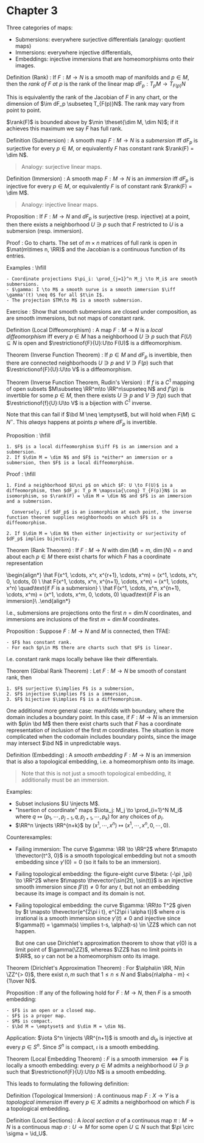 # Chapter 3

Three categories of maps:

- Submersions: everywhere surjective differentials (analogy: quotient maps)
- Immersions: everywhere injective differentials,
- Embeddings: injective immersions that are homeomorphisms onto their images.


Definition (Rank)
: If $F:M \to N$ is a smooth map of manifolds and $p\in M$, then the *rank of $F$ at $p$* is the rank of the linear map $dF_p: T_p M \to T_{F(p)} N$

This is equivalently the rank of the Jacobian of $F$ in any chart, or the dimension of $\im dF_p \subseteq T_{F(p)}N$.
The rank may vary from point to point.

$\rank(F)$ is bounded above by $\min \theset{\dim M, \dim N}$; if it achieves this maximum we say $F$ has full rank.


Definition (Submersion)
: A smooth map $F:M\to N$ is a *submersion* iff $dF_p$ is surjective for every $p\in M$, or equivalently $F$ has constant rank $\rank(F) = \dim N$.

  > Analogy: surjective linear maps.

Definition (Immersion)
: A smooth map $F:M\to N$ is an *immersion* iff $dF_p$ is injective for every $p\in M$, or equivalently $F$ is of constant rank $\rank(F) = \dim M$.

  > Analogy: injective linear maps.



Proposition
: If $F:M\to N$ and $dF_p$ is surjective (resp. injective) at a point, then there exists a neighborhood $U \ni p$ such that $F$ restricted to $U$ is a submersion (resp. immersion).

Proof
: Go to charts.
  The set of $m\times n$ matrices of full rank is open in $\mat(m\times n, \RR)$ and the Jacobian is a continuous function of its entries.


Examples
:   \hfill

    - Coordinate projections $\pi_i: \prod_{j=1}^n M_j \to M_i$ are smooth submersions.
    - $\gamma: I \to M$ a smooth surve is a smooth immersion $\iff \gamma'(t) \neq 0$ for all $t\in I$.
    - The projection $TM\to M$ is a smooth submersion. 

Exercise
: Show that smooth submersions are closed under composition, as are smooth immersions, but not maps of constant rank.

Definition (Local Diffeomorphism)
: A map $F:M\to N$ is a *local diffeomorphism* iff every $p\in M$ has a neighborhood $U\ni p$ such that $F(U) \subseteq N$ is open and $\restrictionof{F}{U}:U\to F(U)$ is a diffeomorphism.

Theorem (Inverse Function Theorem)
: If $p\in M$ and $dF_p$ is invertible, then there are connected neighborhoods $U\ni p$ and $V\ni F(p)$ such that $\restrictionof{F}{U}:U\to V$ is a diffeomorphism.

Theorem (Inverse Function Theorem, Rudin's Version)
: If $f$ is a $C^1$ mapping of open subsets $M\subseteq \RR^m\to \RR^n\supseteq N$ and $f'(p)$ is invertible for some $p\in M$, then there exists $U\ni p$ and $V\ni f(p)$ such that $\restrictionof{f}{U}:U\to V$ is a bijection with $C^1$ inverse.

Note that this can fail if $\bd M \neq \emptyset$, but will hold when $F(M)\subseteq N^\circ$.
This *always* happens at points $p$ where $dF_p$ is invertible.

Proposition
:   \hfill

    1. $F$ is a local diffeomorphism $\iff F$ is an immersion and a submersion.
    2. If $\dim M = \dim N$ and $F$ is *either* an immersion or a submersion, then $F$ is a local diffeomorphism.

Proof
:   \hfill

    1. Find a neighborhood $U\ni p$ on which $F: U \to F(U)$ is a diffeomorphism, then $dF_p: T_p M \mapsvia{\cong} T_{F(p)}N$ is an isomorphism, so $\rank(F) = \dim M = \dim N$ and $F$ is an immersion and a submersion.

      Conversely, if $dF_p$ is an isomorphism at each point, the inverse function theorem supplies neighborhoods on which $F$ is a diffeomorphism.

    2. If $\dim M = \dim N$ then either injectivity or surjectivity of $dF_p$ implies bijectivity.

Theorem (Rank Theorem)
:   If $F:M\to N$ with $\dim(M) = m,~\dim(N) = n$ and about each $p\in M$ there exist charts for which $F$ has a coordinate representation

  \begin{align*}
  \hat F(x^1, \cdots, x^r, x^{r+1}, \cdots, x^m) = (x^1, \cdots, x^r, 0, \cdots, 0) \\
  \hat F(x^1, \cdots, x^n, x^{n+1}, \cdots, x^m) = (x^1, \cdots, x^n) \quad\text{if $F$ is a submersion} \\
  \hat F(x^1, \cdots, x^n, x^{n+1}, \cdots, x^m) = (x^1, \cdots, x^m, 0, \cdots, 0) \quad\text{if $F$ is an immersion}\\
  .\end{align*}

  I.e., submersions are projections onto the first $n = \dim N$ coordinates, and immersions are inclusions of the first $m=\dim M$ coordinates.

Proposition
:   Suppose $F:M\to N$ and $M$ is connected, then TFAE:

    - $F$ has constant rank.
    - For each $p\in M$ there are charts such that $F$ is linear.

I.e. constant rank maps locally behave like their differentials.

Theorem (Global Rank Theorem)
:   Let $F:M \to N$ be smooth of constant rank, then

    1. $F$ surjective $\implies F$ is a submersion,
    2. $F$ injective $\implies F$ is a immersion,
    3. $F$ bijective $\implies F$ is a diffeomorphism.

One additional more general case: manifolds with boundary, where the domain includes a boundary point.
In this case, if $F:M\to N$ is an immersion with $p\in \bd M$ then there exist charts such that $F$ has a coordinate representation of inclusion of the first $m$ coordinates.
The situation is more complicated when the codomain includes boundary points, since the image may intersect $\bd N$ in unpredictable ways.


Definition (Embedding)
: A *smooth embedding* $F:M\to N$ is an immersion that is also a topological embedding, i.e. a homeomorphism onto its image.

> Note that this is not just a smooth topological embedding, it additionally must be an immersion.

Examples:

- Subset inclusions $U \injects M$.
- "Insertion of coordinate" maps $\iota_j: M_j \to \prod_{i=1}^N M_i$ where $q \mapsto (p_1, \cdots, p_{j-1}, q, p_{j+1}, \cdots, p_k)$ for any choices of $p_i$.
- $\RR^n \injects \RR^{n+k}$ by $(x^1, \cdots, x^n) \mapsto (x^1, \cdots, x^n, 0, \cdots, 0)$.

Counterexamples:

- Failing immersion: The curve $\gamma: \RR \to \RR^2$ where $t\mapsto \thevector{t^3, 0}$ is a smooth topological embedding but not a smooth embedding since $\gamma'(0)= 0$ (so it fails to be an immersion).

- Failing topological embedding: the figure-eight curve $\beta: (-\pi ,\pi) \to \RR^2$ where $t\mapsto \thevector{\sin(2t), \sin(t)}$ is an injective smooth immersion since $\beta'(t) \neq 0$ for any $t$, but not an embedding because its image is compact and its domain is not.

- Failing topological embedding: the curve $\gamma: \RR\to T^2$ given by $t \mapsto \thevector{e^{2\pi i t}, e^{2\pi i \alpha t}}$ where $\alpha$ is irrational is a smooth immersion since $\gamma'(t) \neq 0$ and injective since $\gamma(t) = \gamma(s) \implies t-s, \alpha(t-s) \in \ZZ$ which can not happen.

    But one can use Dirichlet's approximation theorem to show that $\gamma(0)$ is a limit point of $\gamma(\ZZ)$, whereas $\ZZ$ has no limit points in $\RR$, so $\gamma$ can not be a homeomorphism onto its image.


Theorem (Dirichlet's Approximation Theorem)
: For $\alpha\in \RR, N\in \ZZ^{> 0}$, there exist $n, m$ such that $1\leq n \leq N$ and $\abs{n\alpha - m} < {1\over N}$.

Proposition
:   If any of the following hold for $F:M\to N$, then $F$ is a smooth embedding:

    - $F$ is an open or a closed map.
    - $F$ is a proper map.
    - $M$ is compact.
    - $\bd M = \emptyset$ and $\dim M = \dim N$.

Application: $\iota S^n \injects \RR^{n+1}$ is smooth and $d\iota_p$ is injective at every $p\in S^n$. 
Since $S^n$ is compact, $\iota$ is a smooth embedding.

Theorem (Local Embedding Theorem)
: $F$ is a smooth immersion $\iff F$ is locally a smooth embedding: every $p\in M$ admits a neighborhood $U\ni p$ such that $\restrictionof{F}{U}:U\to N$ is a smooth embedding.

This leads to formulating the following definition:

Definition (Topological Immersion)
: A continuous map $F:X\to Y$ is a *topological immersion* iff every $p\in X$ admits a neighborhood on which $F$ is a topological embedding.

Definition (Local Sections)
: A *local section* $\sigma$ of a continuous map $\pi:M\to N$ is a continuous map $\sigma: U\to M$ for some open $U\subseteq N$ such that $\pi \circ \sigma = \id_U$.
